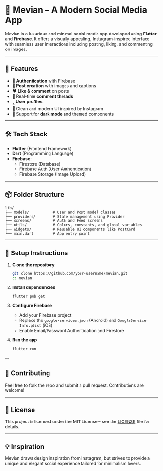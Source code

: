 # 📱 Mevian – A Modern Social Media App

Mevian is a luxurious and minimal social media app developed using **Flutter** and **Firebase**. It offers a visually appealing, Instagram-inspired interface with seamless user interactions including posting, liking, and commenting on images.


---

## 🚀 Features

- 🔐 **Authentication** with Firebase
- 📸 **Post creation** with images and captions
- ❤️ **Like & comment** on posts
- 💬 Real-time **comment threads**
- 🢑 **User profiles**
- 🎨 Clean and modern UI inspired by Instagram
- 🌙 Support for **dark mode** and themed components

---

## 🛠️ Tech Stack

- **Flutter** (Frontend Framework)
- **Dart** (Programming Language)
- **Firebase**:
  - Firestore (Database)
  - Firebase Auth (User Authentication)
  - Firebase Storage (Image Upload)

---

## 📦 Folder Structure

```
lib/
├── models/           # User and Post model classes
├── providers/        # State management using Provider
├── screens/          # Auth and Feed screens
├── utils/            # Colors, constants, and global variables
├── widgets/          # Reusable UI components like PostCard
└── main.dart         # App entry point
```

---

## 🔧 Setup Instructions

1. **Clone the repository**
   ```bash
   git clone https://github.com/your-username/mevian.git
   cd mevian
   ```

2. **Install dependencies**
   ```bash
   flutter pub get
   ```

3. **Configure Firebase**
   - Add your Firebase project
   - Replace the `google-services.json` (Android) and `GoogleService-Info.plist` (iOS)
   - Enable Email/Password Authentication and Firestore

4. **Run the app**
   ```bash
   flutter run
   ```
--

## 🤝 Contributing

Feel free to fork the repo and submit a pull request. Contributions are welcome!

---

## 📃 License

This project is licensed under the MIT License – see the [LICENSE](LICENSE) file for details.

---

## 💡 Inspiration

Mevian draws design inspiration from Instagram, but strives to provide a unique and elegant social experience tailored for minimalism lovers.
